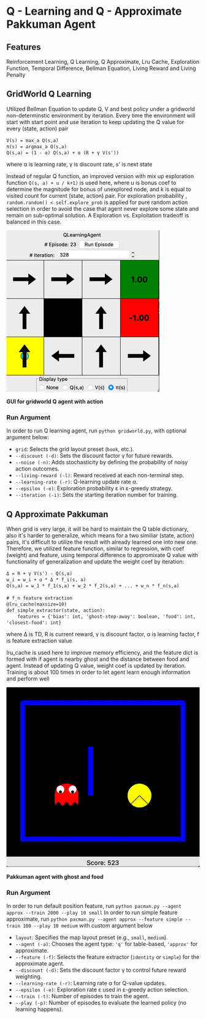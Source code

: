 # Q - Learning and Q - Approximate Pakkuman Agent

## Features
Reinforcement Learning, Q Learning, Q Approximate, Lru Cache, Exploration Function, Temporal Difference, Bellman Equation, Living Reward and Living Penalty

## GridWorld Q Learning
Utilized Bellman Equation to update Q, V and best policy under a gridworld non-determinstic environment by iteration. Every time the environment will start with start point and use iteration to keep updating the Q value for every (state, action) pair

```
V(s) = max_a Q(s,a)
π(s) = argmax_a Q(s,a)
Q(s,a) = (1 - α) Q(s,a) + α (R + γ V(s'))
```
where α is learning rate, γ is discount rate, s' is next state

Instead of regular Q function, an improved version with mix up exploration function `Q(s, a) + u / k+1)` is used here, where u is bonus coef to determine the magnitude for bonus of unexplored node, and k is equal to visited count for current (state, action) pair.
For exploration probability , `random.random() < self.explore_prob` is applied for pure random action selection in order to avoid the case that agent never explore some state and remain on sub-optimal solution. A Exploration vs. Exploitation tradeoff is balanced in this case.

![GUI for gridworld Q agent with Q table](pic/img.png)

**GUI for gridworld Q agent with action**

### Run Argument
In order to run Q learning agent, run `python gridworld.py`, with optional argument below:
- `grid`: Selects the grid layout preset (`book`, etc.).
- `--discount (-d)`: Sets the discount factor γ for future rewards.
- `--noise (-n)`: Adds stochasticity by defining the probability of noisy action outcomes.
- `--living-reward (-l)`: Reward received at each non-terminal step.
- `--learning-rate (-r)`: Q-learning update rate α.
- `--epsilon (-e)`: Exploration probability ε in ε-greedy strategy.
- `--iteration (-i)`: Sets the starting iteration number for training.

## Q Approximate Pakkuman
When grid is very large, it will be hard to maintain the Q table dictionary, also it's harder to generalize, which means for a two similiar (state, action) pairs, it's difficult to utilize the result with already learned one into new one. Therefore, we utilized feature function, similar to regression, with coef (weight) and feature, using temporal difference to appromixate Q value with functionality of generalization and update the weight coef by iteration:

```
Δ = R + γ V(s') - Q(s,a)
w_i = w_i + α * Δ * f_i(s, a)
Q(s,a) = w_1 * f_1(s,a) + w_2 * f_2(s,a) + ... + w_n * f_n(s,a)

# f_n feature extraction
@lru_cache(maxsize=10)
def simple_extractor(state, action):
    features = {'bias': int, 'ghost-step-away': boolean, 'food': int, 'closest-food': int}
```
where Δ is TD, R is current reward, γ is discount factor, α is learning factor, f is feature extraction value

lru_cache is used here to improve memory efficiency, and the feature dict is formed with if agent is nearby ghost and the distance between food and agent. Instead of updating Q value, weight coef is updated by iteration. Training is about 100 times in order to let agent learn enough information and perform well

![2025-05-292.41.36-ezgif.com-crop.gif](pic/2025-05-292.41.36-ezgif.com-crop.gif)

**Pakkuman agent with ghost and food**


### Run Argument
In order to run default position feature, run `python pacman.py --agent approx --train 2000 --play 10 small`
In order to run simple feature approximate, run `python pacman.py --agent approx --feature simple --train 100 --play 10 medium`
with custom argument below

- `layout`: Specifies the map layout preset (e.g., `small`, `medium`).
- `--agent (-a)`: Chooses the agent type: `'q'` for table-based, `'approx'` for approximate.
- `--feature (-f)`: Selects the feature extractor (`identity` or `simple`) for the approximate agent.
- `--discount (-d)`: Sets the discount factor γ to control future reward weighting.
- `--learning-rate (-r)`: Learning rate α for Q-value updates.
- `--epsilon (-e)`: Exploration rate ε used in ε-greedy action selection.
- `--train (-t)`: Number of episodes to train the agent.
- `--play (-p)`: Number of episodes to evaluate the learned policy (no learning happens).

